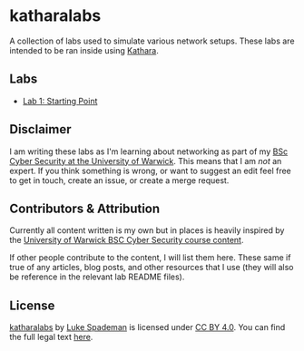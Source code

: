 # katharalabs

A collection of labs used to simulate various network setups. These labs are
intended to be ran inside using
[Kathara](https://github.com/KatharaFramework/Kathara).

## Labs

* [Lab 1: Starting Point](./l001-startingpoint/)

## Disclaimer

I am writing these labs as I'm learning about networking as part of my
[BSc Cyber Security at the University of Warwick](https://warwick.ac.uk/fac/sci/wmg/education/undergraduate/cyber/).
This means that I am _not_ an expert. If you think something is wrong, or want
to suggest an edit feel free to get in touch, create an issue, or create a
merge request.

## Contributors & Attribution

Currently all content written is my own but in places is heavily inspired by the
[University of Warwick BSC Cyber Security course content](https://warwick.ac.uk/fac/sci/wmg/education/undergraduate/cyber/).

If other people contribute to the content, I will list them here. These same if
true of any articles, blog posts, and other resources that I use (they will also
be reference in the relevant lab README files).

## License

[katharalabs](https://gitlab.com/mokytis/katharalabs) by
[Luke Spademan](https://lukespademan.com) is licensed under
[CC BY 4.0](https://creativecommons.org/licenses/by/4.0).
You can find the full legal text [here](./LICENSE).
